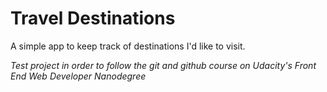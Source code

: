 # Travel Destinations

A simple app to keep track of destinations I'd like to visit.

*Test project in order to follow the git and github course on Udacity's Front End Web Developer Nanodegree*
